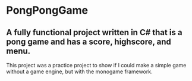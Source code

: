 # PongPongGame
## A fully functional project written in C# that is a pong game and has a score, highscore, and menu.

This project was a practice project to show if I could make a simple game without a game engine, but with the monogame framework.
